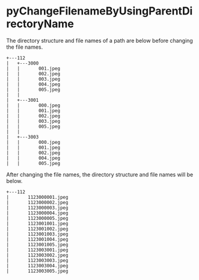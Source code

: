 # pyChangeFilenameByUsingParentDirectoryName

The directory structure and file names of a path are below before changing the file names.
~~~
+---112
|   +---3000
|   |       001.jpeg
|   |       002.jpeg
|   |       003.jpeg
|   |       004.jpeg
|   |       005.jpeg
|   |       
|   +---3001
|   |       000.jpeg
|   |       001.jpeg
|   |       002.jpeg
|   |       003.jpeg
|   |       005.jpeg
|   |       
|   +---3003
|   |       000.jpeg
|   |       001.jpeg
|   |       002.jpeg
|   |       004.jpeg
|   |       005.jpeg

~~~

After changing the file names, the directory structure and file names will be below.
~~~
+---112
|       1123000001.jpeg
|       1123000002.jpeg
|       1123000003.jpeg
|       1123000004.jpeg
|       1123000005.jpeg
|       1123001001.jpeg
|       1123001002.jpeg
|       1123001003.jpeg
|       1123001004.jpeg
|       1123001005.jpeg
|       1123003001.jpeg
|       1123003002.jpeg
|       1123003003.jpeg
|       1123003004.jpeg
|       1123003005.jpeg
~~~

